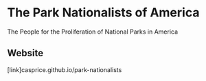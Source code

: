 # The Park Nationalists of America
The People for the Proliferation of National Parks in America

## Website
[link]casprice.github.io/park-nationalists
